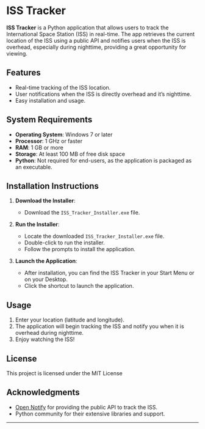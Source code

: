 # ISS Tracker

**ISS Tracker** is a Python application that allows users to track the International Space Station (ISS) in real-time. The app retrieves the current location of the ISS using a public API and notifies users when the ISS is overhead, especially during nighttime, providing a great opportunity for viewing.
## Features

- Real-time tracking of the ISS location.
- User notifications when the ISS is directly overhead and it’s nighttime.
- Easy installation and usage.

## System Requirements

- **Operating System**: Windows 7 or later
- **Processor**: 1 GHz or faster
- **RAM**: 1 GB or more
- **Storage**: At least 100 MB of free disk space
- **Python**: Not required for end-users, as the application is packaged as an executable.

## Installation Instructions

1. **Download the Installer**:
   - Download the `ISS_Tracker_Installer.exe` file.

2. **Run the Installer**:
   - Locate the downloaded `ISS_Tracker_Installer.exe` file.
   - Double-click to run the installer.
   - Follow the prompts to install the application.

3. **Launch the Application**:
   - After installation, you can find the ISS Tracker in your Start Menu or on your Desktop.
   - Click the shortcut to launch the application.

## Usage

1. Enter your location (latitude and longitude).
2. The application will begin tracking the ISS and notify you when it is overhead during nighttime.
3. Enjoy watching the ISS!

## License

This project is licensed under the MIT License

## Acknowledgments

- [Open Notify](http://open-notify.org/) for providing the public API to track the ISS.
- Python community for their extensive libraries and support.

---
